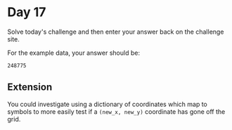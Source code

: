# Day 17

Solve today's challenge and then enter your answer back on the challenge site.

For the example data, your answer should be:
```
248775
```

## Extension
You could investigate using a dictionary of coordinates which map to symbols to more easily test if a `(new_x, new_y)` coordinate has gone off the grid.